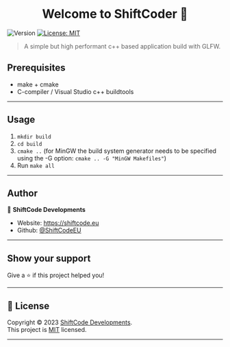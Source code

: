 <h1 align="center">Welcome to ShiftCoder 👋</h1>
<p>
  <img alt="Version" src="https://img.shields.io/badge/version-0.0.1-blue.svg?cacheSeconds=2592000" />
  <a href="https://#" target="_blank">
    <img alt="License: MIT" src="https://img.shields.io/badge/License-MIT-yellow.svg" />
  </a>
</p>

> A simple but high performant c++ based application build with GLFW.

## Prerequisites
- make + cmake
- C-compiler / Visual Studio c++ buildtools
---
## Usage

1. `mkdir build`
2. `cd build`
3. `cmake ..` (for MinGW the build system generator needs to be specified using the -G option: `cmake .. -G "MinGW Makefiles"`)
4. Run `make all`
---
## Author
👤 **ShiftCode Developments**
* Website: https://shiftcode.eu
* Github: [@ShiftCodeEU](https://github.com/ShiftCodeEU)
---
## Show your support
Give a ⭐️ if this project helped you!

---
## 📝 License
Copyright © 2023 [ShiftCode Developments](https://github.com/ShiftCodeEU).<br />
This project is [MIT](https://#) licensed.

---